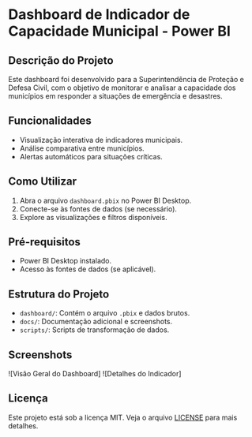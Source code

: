 # Dashboard de Indicador de Capacidade Municipal - Power BI

## Descrição do Projeto
Este dashboard foi desenvolvido para a Superintendência de Proteção e Defesa Civil, com o objetivo de monitorar e analisar a capacidade dos municípios em responder a situações de emergência e desastres.

## Funcionalidades
- Visualização interativa de indicadores municipais.
- Análise comparativa entre municípios.
- Alertas automáticos para situações críticas.

## Como Utilizar
1. Abra o arquivo `dashboard.pbix` no Power BI Desktop.
2. Conecte-se às fontes de dados (se necessário).
3. Explore as visualizações e filtros disponíveis.

## Pré-requisitos
- Power BI Desktop instalado.
- Acesso às fontes de dados (se aplicável).

## Estrutura do Projeto
- `dashboard/`: Contém o arquivo `.pbix` e dados brutos.
- `docs/`: Documentação adicional e screenshots.
- `scripts/`: Scripts de transformação de dados.

## Screenshots
![Visão Geral do Dashboard]
![Detalhes do Indicador]

## Licença
Este projeto está sob a licença MIT. Veja o arquivo [LICENSE](LICENSE) para mais detalhes.
